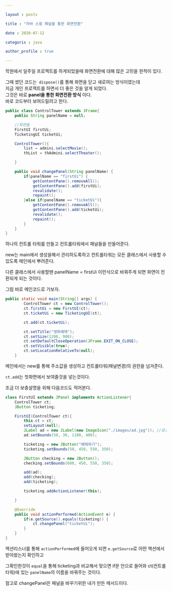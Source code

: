 ```yaml
---

layout : posts

title : "자바 스윙 패널을 통한 화면전환"

date : 2020-07-12

categoris : java

author_profile : true

---
```


학원에서 일주일 프로젝트를 하게되었을때 화면전환에 대해 많은 고민을 한적이 있다.  


그때 썼던 코드는` dispose()`를 통해 화면을 닫고 새로여는 방식이였는데   
지금 개인 프로젝트를 하면서 더 좋은 것을 알게 되었다.  
그것은 바로 **panel을 통한 화면전환 방식** 이다.  
바로 코드부터 보여드릴려고 한다.  
```java
public class ControlTower extends JFrame{
	public String panelName = null;

	//화면들
	FirstUI firstUi;
	TicketingUI ticketUi;

	ControlTower(){
		list = admini.selectMovie();
		thList = thAdmini.selectTheater();

	}

	public void changePanel(String panelName) {
		if(panelName == "firstUi") {
			getContentPane().removeAll();
			getContentPane().add(firstUi);
			revalidate();
			repaint();
		}else if(panelName == "ticketUi"){
			getContentPane().removeAll();
			getContentPane().add(ticketUi);
			revalidate();
			repaint();
		}
	}
}

```

하나의 컨트롤 타워를 만들고 컨트롤타워에서 패널들을 만들어준다.  

new는 main에서 생성을해서 관리하도록하고 컨트롤타워는 모든 클래스에서 사용할 수있도록 메인에서 뿌려준다.  

다른 클래스에서 사용할땐 panelName = firstUi 이런식으로 바꿔주게 되면 화면이 전환되게 되는 것이다.  

그럼 바로 메인코드로 가보자.  


```java
public static void main(String[] args) {
		ControlTower ct = new ControlTower();
		ct.firstUi = new FirstUI(ct);
		ct.ticketUi = new TicketingUI(ct);

		ct.add(ct.ticketUi);

		ct.setTitle("영화예매");
		ct.setSize(1200, 900);
		ct.setDefaultCloseOperation(JFrame.EXIT_ON_CLOSE);
		ct.setVisible(true);
		ct.setLocationRelativeTo(null);
	}

```

메인에서는 new를 통해 주소값을 생성하고 컨트롤타워(패널변경)의 권한을 넘겨준다.  

`ct.add`는 첫화면에서 보여줄것을 넣는것이다.  

조금 더 보충설명을 위해 다음코드도 적어본다.  


```java
class FirstUI extends JPanel implements ActionListener{
	ControlTower ct;
	JButton ticketing;

	FirstUI(ControlTower ct){
		this.ct = ct;
		setLayout(null);
		JLabel ad = new JLabel(new ImageIcon("./images/ad.jpg")); //광고
		ad.setBounds(50, 30, 1100, 400);

		ticketing = new JButton("예매하기");
		ticketing.setBounds(50, 450, 550, 350);

		JButton checking = new JButton();
		checking.setBounds(600, 450, 550, 350);

		add(ad);
		add(checking);
		add(ticketing);

		ticketing.addActionListener(this);

	}

	@Override
	public void actionPerformed(ActionEvent e) {
		if(e.getSource().equals(ticketing)) {
			ct.changePanel("ticketUi");
		}
	}
}
```

액션리스너를 통해 `actionPerformed`에 들어오게 되면 `e.getSource`로 어떤 액션에서 받아왔는지 확인하고

그확인한것이 `equal`을 통해 ticketing과 비교해서 맞으면 if문 안으로 들어와 ct(컨트롤타워)에 있는 `panelName`의 이름을 바꿔주는 것이다.  

참고로 changePanel은 패널을 바꾸기위한 내가 만든 메서드이다.
